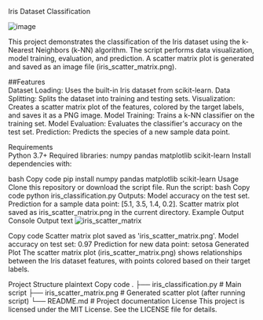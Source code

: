 Iris Dataset Classification  

![image](https://github.com/user-attachments/assets/066ab508-fd64-4c25-b6be-02915bdbe3e1)

This project demonstrates the classification of the Iris dataset using the k-Nearest Neighbors (k-NN) algorithm. The script performs data visualization, model training, evaluation, and prediction. A scatter matrix plot is generated and saved as an image file (iris_scatter_matrix.png).  

##Features  
Dataset Loading: Uses the built-in Iris dataset from scikit-learn.
Data Splitting: Splits the dataset into training and testing sets.
Visualization: Creates a scatter matrix plot of the features, colored by the target labels, and saves it as a PNG image.
Model Training: Trains a k-NN classifier on the training set.
Model Evaluation: Evaluates the classifier's accuracy on the test set.
Prediction: Predicts the species of a new sample data point.

Requirements  
Python 3.7+
Required libraries:
numpy
pandas
matplotlib
scikit-learn
Install dependencies with:

bash
Copy code
pip install numpy pandas matplotlib scikit-learn
Usage
Clone this repository or download the script file.
Run the script:
bash
Copy code
python iris_classification.py
Outputs:
Model accuracy on the test set.
Prediction for a sample data point: [5.1, 3.5, 1.4, 0.2].
Scatter matrix plot saved as iris_scatter_matrix.png in the current directory.
Example Output
Console Output
text
![iris_scatter_matrix](https://github.com/user-attachments/assets/0aa93573-49b0-446e-bf03-0bc652fe9a2f)

Copy code
Scatter matrix plot saved as 'iris_scatter_matrix.png'.
Model accuracy on test set: 0.97
Prediction for new data point: setosa
Generated Plot
The scatter matrix plot (iris_scatter_matrix.png) shows relationships between the Iris dataset features, with points colored based on their target labels.

Project Structure
plaintext
Copy code
.
├── iris_classification.py   # Main script
├── iris_scatter_matrix.png  # Generated scatter plot (after running script)
└── README.md                # Project documentation
License
This project is licensed under the MIT License. See the LICENSE file for details.

